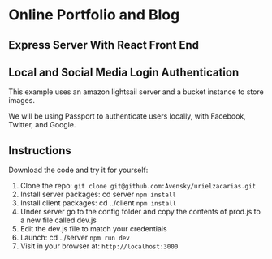 
# Online Portfolio and Blog

## Express Server With React Front End 

## Local and Social Media Login Authentication

This example uses an amazon lightsail server and a bucket instance to store images.

We will be using Passport to authenticate users locally, with Facebook, Twitter, and Google. 

## Instructions

Download the code and try it for yourself:

1. Clone the repo: `git clone git@github.com:Avensky/urielzacarias.git`
2. Install server packages: cd server `npm install`
3. Install client packages: cd ../client `npm install`
4. Under server go to the config folder and copy the contents of prod.js to a new file called dev.js 
5. Edit the dev.js file to match your credentials
6. Launch: cd ../server `npm run dev`
7. Visit in your browser at: `http://localhost:3000`
